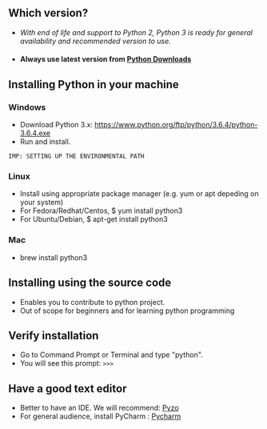## Which version?
  * *With end of life and support to Python 2, Python 3 is ready for general availability and recommended version to use.*
  * #### Always use latest version from [Python Downloads](https://www.python.org/downloads/)

   
## Installing Python in your machine
   ### Windows
   * Download Python 3.x: https://www.python.org/ftp/python/3.6.4/python-3.6.4.exe
   * Run and install.
   
    IMP: SETTING UP THE ENVIRONMENTAL PATH 

   ### Linux
   * Install using appropriate package manager (e.g. yum or apt depeding on your system)
   * For Fedora/Redhat/Centos,  $ yum install python3
   * For Ubuntu/Debian,  $ apt-get install python3

   ### Mac
   * brew install python3

## Installing using the source code
   * Enables you to contribute to python project.
   * Out of scope for beginners and for learning python programming

## Verify installation
   * Go to Command Prompt or Terminal and type "python".
   * You will see this prompt:  ``` >>> ```

## Have a good text editor
   * Better to have an IDE. We will recommend: [Pyzo](https://github.com/pyzo/pyzo/releases/download/v4.5.1/pyzo-4.5.1-win32.exe)
   * For general audience, install PyCharm : [Pycharm](https://download.jetbrains.com/python/pycharm-edu-2017.3.exe)
   

